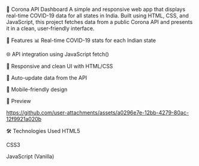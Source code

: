 🦠 Corona API Dashboard
A simple and responsive web app that displays real-time COVID-19 data for all states in India. Built using HTML, CSS, and JavaScript, this project fetches data from a public Corona API and presents it in a clean, user-friendly interface.

🚀 Features
📊 Real-time COVID-19 stats for each Indian state

🌐 API integration using JavaScript fetch()

🎨 Responsive and clean UI with HTML/CSS

🔄 Auto-update data from the API

📱 Mobile-friendly design

📸 Preview




https://github.com/user-attachments/assets/a0296e7e-12bb-4279-80ac-12f9921a020b


🛠️ Technologies Used
HTML5

CSS3

JavaScript (Vanilla)
